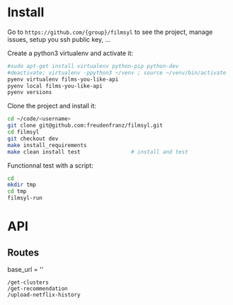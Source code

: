 # Install

Go to `https://github.com/{group}/filmsyl` to see the project, manage issues,
setup you ssh public key, ...

Create a python3 virtualenv and activate it:

```bash
#sudo apt-get install virtualenv python-pip python-dev
#deactivate; virtualenv -ppython3 ~/venv ; source ~/venv/bin/activate
pyenv virtualenv films-you-like-api
pyenv local films-you-like-api
pyenv versions
```

Clone the project and install it:

```bash
cd ~/code/<username>
git clone git@github.com:freudenfranz/filmsyl.git
cd filmsyl
git checkout dev
make install_requirements
make clean install test                # install and test
```
Functionnal test with a script:

```bash
cd
mkdir tmp
cd tmp
filmsyl-run
```

# API

## Routes

base_url = ''
```
/get-clusters
/get-recommendation
/upload-netflix-history
```
